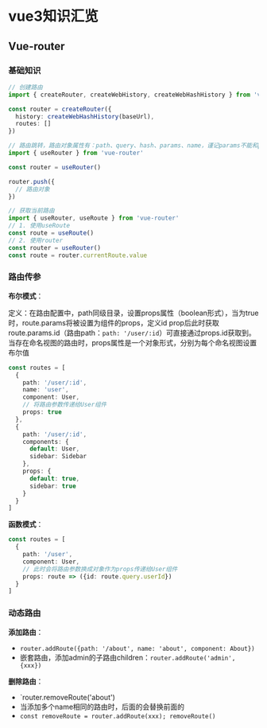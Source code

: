 # vue3知识汇览


## Vue-router

### 基础知识

```typescript
// 创建路由
import { createRouter, createWebHistory, createWebHashHistory } from 'vue-router'

const router = createRouter({
  history: createWebHashHistory(baseUrl),
  routes: []
})

// 路由跳转，路由对象属性有：path、query、hash、params、name，谨记params不能和path一起使用
import { useRouter } from 'vue-router'

const router = useRouter()

router.push({
  // 路由对象
})

// 获取当前路由
import { useRouter, useRoute } from 'vue-router'
// 1. 使用useRoute
const route = useRoute()
// 2. 使用router
const router = useRouter()
const route = router.currentRoute.value

```

### 路由传参

**布尔模式**：

定义：在路由配置中，path同级目录，设置props属性（boolean形式），当为true时，route.params将被设置为组件的props，定义id prop后此时获取route.params.id（路由path：`path: '/user/:id`）可直接通过props.id获取到。当存在命名视图的路由时，props属性是一个对象形式，分别为每个命名视图设置布尔值

```typescript
const routes = [
  {
    path: '/user/:id',
    name: 'user',
    component: User,
    // 将路由参数传递给User组件
    props: true
  },
  {
    path: '/user/:id',
    components: {
      default: User,
      sidebar: Sidebar
    },
    props: {
      default: true,
      sidebar: true
    }
  }
]
```

**函数模式**：

```typescript
const routes = [
  {
    path: '/user',
    component: User,
    // 此时会将路由参数换成对象作为props传递给User组件
    props: route => ({id: route.query.userId})
  }
]
```

### 动态路由

**添加路由**：
- `router.addRoute({path: '/about', name: 'about', component: About})`
- 嵌套路由，添加admin的子路由children：`router.addRoute('admin', {xxx})`

**删除路由**：
- `router.removeRoute('about')
- 当添加多个name相同的路由时，后面的会替换前面的
- `const removeRoute = router.addRoute(xxx); removeRoute()`
